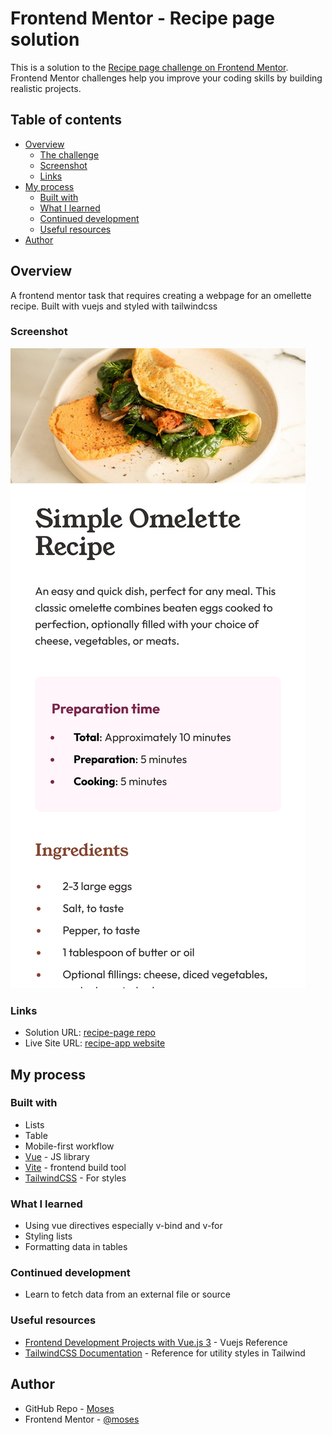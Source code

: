 # Frontend Mentor - Recipe page solution

This is a solution to the [Recipe page challenge on Frontend Mentor](https://www.frontendmentor.io/challenges/recipe-page-KiTsR8QQKm). Frontend Mentor challenges help you improve your coding skills by building realistic projects.

## Table of contents

- [Overview](#overview)
  - [The challenge](#the-challenge)
  - [Screenshot](#screenshot)
  - [Links](#links)
- [My process](#my-process)
  - [Built with](#built-with)
  - [What I learned](#what-i-learned)
  - [Continued development](#continued-development)
  - [Useful resources](#useful-resources)
- [Author](#author)

## Overview

A frontend mentor task that requires creating a webpage for an omellette recipe. Built with vuejs and styled with tailwindcss

### Screenshot

![Screenshot](./screenshot.png)

### Links

- Solution URL: [recipe-page repo](https://github.com/mbtenkorang/recipe-page)
- Live Site URL: [recipe-app website](https://recipe-app-whxn.onrender.com/)

## My process

### Built with

- Lists
- Table
- Mobile-first workflow
- [Vue](https://vuejs.org/) - JS library
- [Vite](https://vitejs.dev/) - frontend build tool
- [TailwindCSS](https://tailwindcss.com/) - For styles

### What I learned

- Using vue directives especially v-bind and v-for
- Styling lists
- Formatting data in tables

### Continued development

- Learn to fetch data from an external file or source

### Useful resources

- [Frontend Development Projects with Vue.js 3](https://www.packtpub.com/product/frontend-development-projects-with-vue-js-3/9781803234991) - Vuejs Reference
- [TailwindCSS Documentation](https://tailwindcss.com/docs/installation) - Reference for utility styles in Tailwind

## Author

- GitHub Repo - [Moses](https://github.com/mbtenkorang)
- Frontend Mentor - [@moses](https://www.frontendmentor.io/profile/mbtenkorang)
